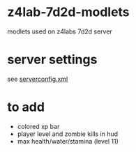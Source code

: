 # z4lab-7d2d-modlets
modlets used on z4labs 7d2d server

# server settings
see [serverconfig.xml](serverconfig.xml)

# to add
- colored xp bar
- player level and zombie kills in hud
- max health/water/stamina (level 11)